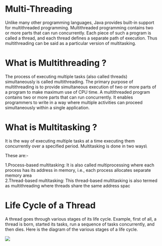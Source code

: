 # Multi-Threading

Unlike many other programming languages, Java provides built-in support for multithreaded programming. Multithreaded programming contains two or more parts that can run concurrently. Each piece of such a program is called a thread, and each thread defines a separate path of execution. Thus multithreading can be said as a particular version of multitasking.

# What is Multithreading ?
The process of executing multiple tasks (also called threads) simultaneously is called multithreading. The primary purpose of multithreading is to provide simultaneous execution of two or more parts of a program to make maximum use of CPU time. A multithreaded program contains two or more parts that can run concurrently. It enables programmers to write in a way where multiple activities can proceed simultaneously within a single application.

# What is Multitasking ?

It is the way of executing multiple tasks at a time executing them concurrently over a specified period. Multitasking is done in two ways\

These are:-

1.Process-based multitasking: It is also called multiprocessing where each process has its address in memory, i.e., each process allocates separate memory area\
2.Thread-based multitasking: This thread-based multitasking is also termed as multithreading where threads share the same address spac


# Life Cycle of a Thread

A thread goes through various stages of its life cycle. Example, first of all, a thread is born, started its tasks, run a sequence of tasks concurrently, and then dies. Here is the diagram of the various stages of a life cycle.

<img src="https://th.bing.com/th/id/R.e3053f8e995a66aeec23d7b1c062afbf?rik=OkilWb%2b3hMCQIg&riu=http%3a%2f%2f1.bp.blogspot.com%2f-kw-DvMwD3hE%2fWoHR2x6WEhI%2fAAAAAAAAY_k%2fC9BVhFbVYsAD2DoqooyhTCGvzyVF1QIAgCK4BGAYYCw%2fs1600%2fPresentation1.png&ehk=voe%2fC3zfdyFw%2bGWBw5hV6HQy%2bUpBqzR%2fqfD2or5v2HQ%3d&risl=&pid=ImgRaw&r=0" />

